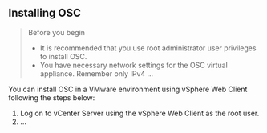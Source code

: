## Installing OSC

> Before you begin
> * It is recommended that you use root administrator user privileges to install OSC.
> * You have necessary network settings for the OSC virtual appliance.
> 	Remember only IPv4 ...

You can install OSC in a VMware environment using vSphere Web Client following the steps below:

1. Log on to vCenter Server using the vSphere Web Client as the root user.
2. ...